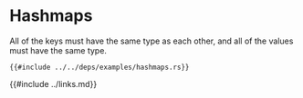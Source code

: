 # Hashmaps

All of the keys must have the same type as each other, and all of the values must have the same type.

```rust,editable
{{#include ../../deps/examples/hashmaps.rs}}
```

{{#include ../links.md}}
